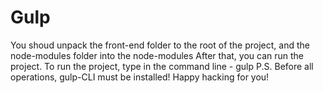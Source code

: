 # Gulp

You shoud unpack the front-end folder to the root of the project, and the node-modules folder into the node-modules
After that, you can run the project.
To run the project, type in the command line - gulp
P.S. Before all operations, gulp-CLI must be installed!
Happy hacking for you!
